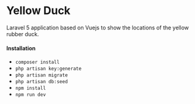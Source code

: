 # Yellow Duck
Laravel 5 application based on Vuejs to show the locations of the yellow rubber duck.

#### Installation

* `composer install`
* `php artisan key:generate`
* `php artisan migrate`
* `php artisan db:seed`
* `npm install`
* `npm run dev`